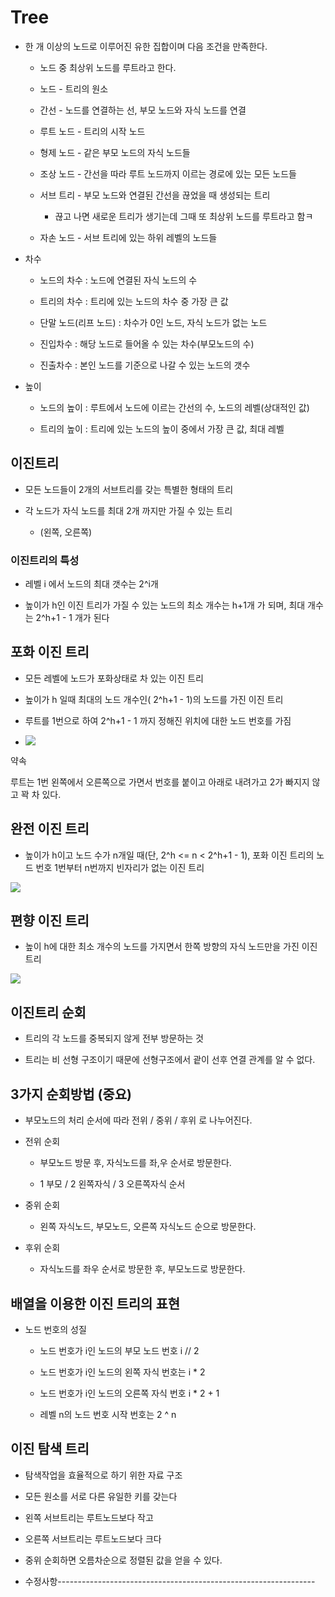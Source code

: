 # Tree

- 한 개 이상의 노드로 이루어진 유한 집합이며 다음 조건을 만족한다.
  
  - 노드 중 최상위 노드를 루트라고 한다.
  
  - 노드 - 트리의 원소
  
  - 간선 - 노드를 연결하는 선, 부모 노드와 자식 노드를 연결
  
  - 루트 노드 - 트리의 시작 노드
  
  - 형제 노드 - 같은 부모 노드의 자식 노드들
  
  - 조상 노드 - 간선을 따라 루트 노드까지 이르는 경로에 있는 모든 노드들
  
  - 서브 트리 - 부모 노드와 연결된 간선을 끊었을 때 생성되는 트리
    
    - 끊고 나면 새로운 트리가 생기는데 그때 또 최상위 노드를 루트라고 함ㅋ
  
  - 자손 노드 - 서브 트리에 있는 하위 레벨의 노드들

- 차수
  
  - 노드의 차수 : 노드에 연결된 자식 노드의 수
  
  - 트리의 차수 : 트리에 있는 노드의 차수 중 가장 큰 값
  
  - 단말 노드(리프 노드) : 차수가 0인 노드, 자식 노드가 없는 노드
  
  - 진입차수 : 해당 노드로 들어올 수 있는 차수(부모노드의 수)
  
  - 진출차수 : 본인 노드를 기준으로 나갈 수 있는 노드의 갯수

- 높이
  
  - 노드의 높이 : 루트에서 노드에 이르는 간선의 수, 노드의 레벨(상대적인 값)
  
  - 트리의 높이 : 트리에 있는 노드의 높이 중에서 가장 큰 값, 최대 레벨

## 이진트리

- 모든 노드들이 2개의 서브트리를 갖는 특별한 형태의 트리

- 각 노드가 자식 노드를 최대 2개 까지만 가질 수 있는 트리
  
  - (왼쪽, 오른쪽)

### 이진트리의 특성

- 레벨 i 에서 노드의 최대 갯수는 2^i개

- 높이가  h인 이진 트리가 가질 수 있는 노드의 최소 개수는 h+1개 가 되며, 최대 개수는 2^h+1 - 1 개가 된다

## 포화 이진 트리

- 모든 레벨에 노드가 포화상태로 차 있는 이진 트리

- 높이가 h 일때 최대의 노드 개수인( 2^h+1 - 1)의 노드를 가진 이진 트리

- 루트를 1번으로 하여 2^h+1 - 1 까지 정해진 위치에 대한 노드 번호를 가짐

- ![](C:\Users\SSAFY\AppData\Roaming\marktext\images\2023-02-22-09-27-51-image.png)

약속

루트는 1번 왼쪽에서 오른쪽으로 가면서 번호를 붙이고 아래로 내려가고 2가 빠지지 않고 꽉 차 있다.

## 완전 이진 트리

- 높이가 h이고 노드 수가 n개일 때(단, 2^h <= n < 2^h+1 - 1), 포화 이진 트리의 노드 번호 1번부터 n번까지 빈자리가 없는 이진 트리

![](C:\Users\SSAFY\AppData\Roaming\marktext\images\2023-02-22-09-39-25-image.png)

## 편향 이진 트리

- 높이 h에 대한 최소 개수의 노드를 가지면서 한쪽 방향의 자식 노드만을 가진 이진트리

![](C:\Users\SSAFY\AppData\Roaming\marktext\images\2023-02-22-09-40-17-image.png)

## 이진트리 순회

- 트리의 각 노드를 중복되지 않게 전부 방문하는 것

- 트리는 비 선형 구조이기 때문에 선형구조에서 괕이 선후 연결 관계를 알 수 없다.

## 3가지 순회방법 (중요)

- 부모노드의 처리 순서에 따라 전위 / 중위 / 후위 로 나누어진다.

- 전위 순회
  
  - 부모노드 방문 후, 자식노드를 좌,우 순서로 방문한다.
  
  - 1 부모 / 2 왼쪽자식 / 3 오른쪽자식 순서

- 중위 순회
  
  - 왼쪽 자식노드, 부모노드, 오른쪽 자식노드 순으로 방문한다.

- 후위 순회
  
  - 자식노드를 좌우 순서로 방문한 후, 부모노드로 방문한다.

## 배열을 이용한 이진 트리의 표현

- 노드 번호의 성질
  
  - 노드 번호가 i인 노드의 부모 노드 번호 i // 2
  
  - 노드 번호가 i인 노드의 왼쪽 자식 번호는 i * 2
  
  - 노드 번호가 i인 노드의 오른쪽 자식 번호 i * 2 + 1
  
  - 레벨 n의 노드 번호 시작 번호는  2 ^ n

## 이진 탐색 트리

- 탐색작업을 효율적으로 하기 위한 자료 구조

- 모든 원소를 서로 다른 유일한 키를 갖는다

- 왼쪽 서브트리는 루트노드보다 작고

- 오른쪽 서브트리는 루트노드보다 크다

- 중위 순회하면 오름차순으로 정렬된 값을 얻을 수 있다.

- 수정사항----------------------------------------------------------------
